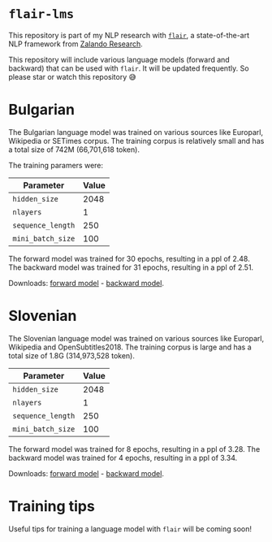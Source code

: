 # `flair-lms`

This repository is part of my NLP research with
[`flair`](https://github.com/zalandoresearch/flair), a state-of-the-art NLP
framework from [Zalando Research](https://research.zalando.com/).

This repository will include various language models (forward and backward) that
can be used with `flair`. It will be updated frequently. So please star or watch
this repository 😅

# Bulgarian

The Bulgarian language model was trained on various sources like Europarl,
Wikipedia or SETimes corpus. The training corpus is relatively small and has
a total size of 742M (66,701,618 token).

The training paramers were:

| Parameter         | Value
| ----------------- | -----
| `hidden_size`     | 2048
| `nlayers`         | 1
| `sequence_length` | 250
| `mini_batch_size` | 100

The forward model was trained for 30 epochs, resulting in a ppl of 2.48.
The backward model was trained for 31 epochs, resulting in a ppl of 2.51.

Downloads: [forward model](https://schweter.eu/cloud/flair-lms/lm-bg-small-forward-v0.1.pt) - [backward model](https://schweter.eu/cloud/flair-lms/lm-bg-small-backward-v0.1.pt).

# Slovenian

The Slovenian language model was trained on various sources like Europarl,
Wikipedia and OpenSubtitles2018. The training corpus is large and has a total
size of 1.8G (314,973,528 token).

| Parameter         | Value
| ----------------- | -----
| `hidden_size`     | 2048
| `nlayers`         | 1
| `sequence_length` | 250
| `mini_batch_size` | 100

The forward model was trained for 8 epochs, resulting in a ppl of 3.28.
The backward model was trained for 4 epochs, resulting in a ppl of 3.34.

Downloads: [forward model](https://schweter.eu/cloud/flair-lms/lm-sl-large-forward-v0.1.pt) - [backward model](https://schweter.eu/cloud/flair-lms/lm-sl-large-backward-v0.1.pt).

# Training tips

Useful tips for training a language model with `flair` will be coming soon!
